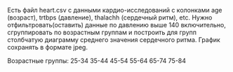 Есть файл heart.csv с данными кардио-исследований с колонками age (возраст),
trtbps (давление), thalachh (сердечный ритм), etc.
Нужно отфильтровать(оставить) данные по давлению выше 140 включительно,
сгруппировать по возрастным группам и построить для групп столбчатую диаграмму
среднего значения сердечного ритма.
График сохранять в формате jpeg.

Возрастные группы:
25-34
35-44
45-54
55-64
65-74
75-84